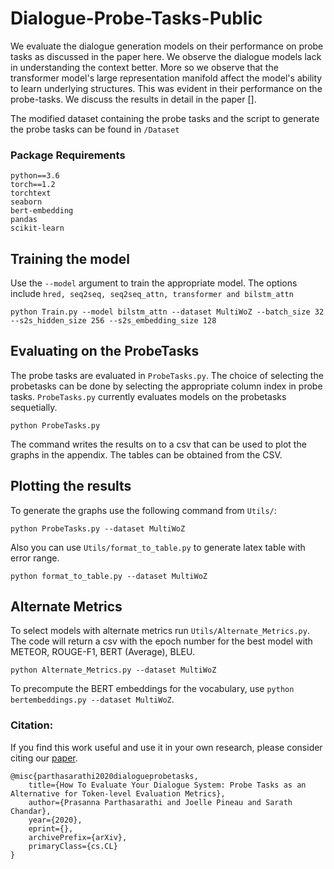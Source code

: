 # Dialogue-Probe-Tasks-Public
We evaluate the dialogue generation models on their performance on probe tasks as discussed in the paper here. We observe the dialogue models lack in understanding the context better. More so we observe that the transformer model's large representation manifold affect the model's ability to learn underlying structures. This was evident in their performance on the probe-tasks. We discuss the results in detail in the paper [].

The modified dataset containing the probe tasks and the script to generate the probe tasks can be found in `/Dataset`

### Package Requirements
```
python==3.6
torch==1.2
torchtext
seaborn
bert-embedding
pandas
scikit-learn
```

## Training the model

Use the `--model` argument to train the appropriate model. The options include `hred, seq2seq, seq2seq_attn, transformer and bilstm_attn`

```
python Train.py --model bilstm_attn --dataset MultiWoZ --batch_size 32 --s2s_hidden_size 256 --s2s_embedding_size 128
```

## Evaluating on the ProbeTasks

The probe tasks are evaluated in `ProbeTasks.py`. The choice of selecting the probetasks can be done by selecting the appropriate column index in probe tasks. `ProbeTasks.py` currently evaluates models on the probetasks sequetially.

```
python ProbeTasks.py
```
The command writes the results on to a csv that can be used to plot the graphs in the appendix. The tables can be obtained from the CSV.

## Plotting the results

To generate the graphs use the following command from `Utils/`:

```
python ProbeTasks.py --dataset MultiWoZ
```
Also you can use `Utils/format_to_table.py` to generate latex table with error range.

```
python format_to_table.py --dataset MultiWoZ
```
## Alternate Metrics

To select models with alternate metrics run `Utils/Alternate_Metrics.py`. The code will return a csv with the epoch number for the best model with METEOR, ROUGE-F1, BERT (Average), BLEU.

```
python Alternate_Metrics.py --dataset MultiWoZ
```

To precompute the BERT embeddings for the vocabulary, use `python bertembeddings.py --dataset MultiWoZ`.

### Citation:

If you find this work useful and use it in your own research, please consider citing our [paper](link).
```
@misc{parthasarathi2020dialogueprobetasks,
    title={How To Evaluate Your Dialogue System: Probe Tasks as an Alternative for Token-level Evaluation Metrics},
    author={Prasanna Parthasarathi and Joelle Pineau and Sarath Chandar},
    year={2020},
    eprint={},
    archivePrefix={arXiv},
    primaryClass={cs.CL}
}
```
